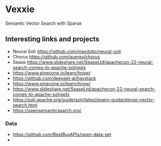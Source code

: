 # Vexxie
Semantic Vector Search with Sparse

## Interesting links and projects

* Neural Solr https://github.com/maxdotio/neural-solr
* Chorus https://github.com/querqy/chorus
* Sease https://www.slideshare.net/SeaseLtd/apachecon-22-neural-search-comes-to-apache-solrpptx
* https://www.pinecone.io/learn/hnsw/
* https://github.com/deepset-ai/haystack
* https://www.pinecone.io/learn/hnsw/
* https://www.slideshare.net/SeaseLtd/apachecon-22-neural-search-comes-to-apache-solrpptx
* https://solr.apache.org/guide/solr/latest/query-guide/dense-vector-search.html
* https://opensemanticsearch.org/


### Data
* https://github.com/BestBuyAPIs/open-data-set
* 
